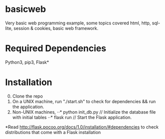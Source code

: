 # basicweb
Very basic web programming example, some topics covered html, http, sql-lite, session &amp; cookies, basic web framework.

Required Dependencies
=====
Python3, pip3, Flask*

Installation
=====
0. Clone the repo
1. On a UNIX machine, run "./start.sh" to check for dependencies && run the application.
2. Non-UNIX machines, 
⋅⋅* python init_db.py // Initialize the database file with initial tables
⋅⋅* flask run         // Start the Flask application.


*Read http://flask.pocoo.org/docs/1.0/installation/#dependencies to check distributions that come with a Flask installation
